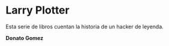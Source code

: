 # Larry Plotter

Esta serie de libros cuentan la historia de un hacker de leyenda. 

**Donato Gomez**
